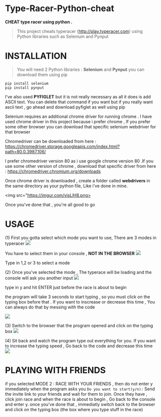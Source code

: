 # Type-Racer-Python-cheat
**CHEAT type racer using python .**

> This project cheats typeracer (http://play.typeracer.com) using Python libraries such as Selenium and Pynput

# INSTALLATION

> You will need 2 Python libraries : **Selenium** and **Pynput**
you can download them using pip

```
pip install selenium
pip install pynput
```

I've also used **PYFIGLET** but it is not really necessary as all it does is add ASCII text. You can delete that command if you want but if you really want ascii text , go ahead and download pyfiglet as well using pip

Selenium requires an additional chrome driver for running chrome . I have used chrome driver in this project because i prefer chrome , If you prefer some other browser you can download that specific selenium webdriver for that browser

Chromedriver can be downloaded from here : https://chromedriver.storage.googleapis.com/index.html?path=80.0.3987.106/

I prefer chromedriver version 80 as i use google chrome version 80 .If you use some other version of chrome , download that specific driver from here : https://chromedriver.chromium.org/downloads

Once chrome driver is downloaded , create a folder called **webdrivers** in the same directory as your python file, Like i've done in mine.

<img src="https://imgur.com/visLlH8.png>

Once you've done that , you're all good to go

# USAGE 

(1) First you gotta select which mode you want to use, There are 3 modes in typeracer 
<img src = "https://imgur.com/8l1xQ3n.png">

You have to select them in your console , **NOT IN THE BROWSER**
<img src = "https://imgur.com/KoSV1S6.png">

Type in 1,2 or 3 to select a mode

(2) Once you've selected the mode , The typerace will be loading and the console will ask you another input 
<img src = "https://imgur.com/1JYDRrf.png">

type in y and hit ENTER just before the race is about to begin

the program will take 3 seconds to start typing , so you must click on the typing box before that . If you want to inscrease or decrease this time , You can always do that by messing with the code 

<img src = "https://imgur.com/Tq7ghbc.png">

(3) Switch to the browser that the program opened and click on the typing box 
<img src = "https://imgur.com/HqlEUp1.png">

(4) Sit back and watch the program type out everything for you. If you want to increase the typing speed , Go back to the code and decrease this time
<img src = "https://imgur.com/gseZgfr.png">

# PLAYING WITH FRIENDS

if you selected MODE 2 : RACE WITH YOUR FRIENDS , then do not enter y immediately when the program asks you `Do you want to start(y/n):`
Send the invite link to your friends and wait for them to join. Once they have , click join race and when the race is about to begin , Go back to the console and enter y. once you've done that , immediatly switch back to the browser and click on the typing box (the box where you type stuff in the race)
